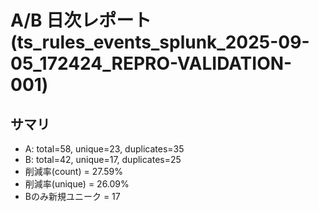 # A/B 日次レポート (ts_rules_events_splunk_2025-09-05_172424_REPRO-VALIDATION-001)

## サマリ
- A: total=58, unique=23, duplicates=35
- B: total=42, unique=17, duplicates=25
- 削減率(count) = 27.59%
- 削減率(unique) = 26.09%
- Bのみ新規ユニーク = 17